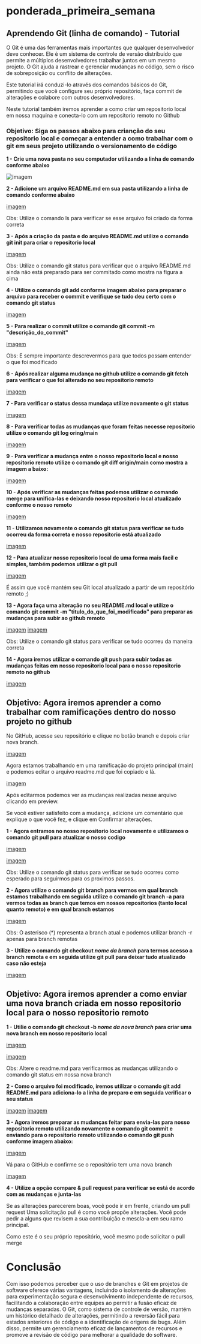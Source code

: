 ﻿# ponderada_primeira_semana
 
## Aprendendo Git (linha de comando) - Tutorial

O Git é uma das ferramentas mais importantes que qualquer desenvolvedor deve conhecer. Ele é um sistema de controle de versão distribuído que permite a múltiplos desenvolvedores trabalhar juntos em um mesmo projeto. O Git ajuda a rastrear e gerenciar mudanças no código, sem o risco de sobreposição ou conflito de alterações.

Este tutorial irá conduzi-lo através dos comandos básicos do Git, permitindo que você configure seu próprio repositório, faça commit de alterações e colabore com outros desenvolvedores.

Neste tutorial também iremos aprender a como criar um repositorio local em nossa maquina e conecta-lo com um repositorio remoto no Github

### Objetivo: Siga os passos abaixo para crianção do seu repositorio local e começar a entender a como trabalhar com o git em seus projeto utilizando o versionamento de código

**1 - Crie uma nova pasta no seu computador utilizando a linha de comando conforme abaixo**

![imagem](ponderada_primeira_semana/imagens/passo1.png)

**2 - Adicione um arquivo README.md em sua pasta utilizando a linha de comando conforme abaixo**

[imagem](https://github.com/lf-covas/ponderada_primeira_semana/blob/main/imagens/passo2.png?raw=true)

Obs: Utilize o comando ls para verificar se esse arquivo foi criado da forma correta

**3 - Após a criação da pasta e do arquivo README.md utilize o comando git init para criar o repositorio local**

[imagem](https://github.com/lf-covas/ponderada_primeira_semana/blob/main/imagens/passo3.png?raw=true)

Obs: Utilize o comando git status para verificar que o arquivo README.md ainda não está preparado para ser commitado como mostra na figura a cima

**4 - Utilize o comando git add conforme imagem abaixo para preparar o arquivo para receber o commit e verifique se tudo deu certo com o comando git status**

[imagem](https://github.com/lf-covas/ponderada_primeira_semana/blob/main/imagens/passo4.png?raw=true)

**5 - Para realizar o commit utilize o comando git commit -m "descrição_do_commit"**

[imagem](https://github.com/lf-covas/ponderada_primeira_semana/blob/main/imagens/passo5.png?raw=true)

Obs: E sempre importante descrevermos para que todos possam entender o que foi modificado

**6 - Após realizar alguma mudança no github utilize o comando git fetch para verificar o que foi alterado no seu repositorio remoto**

[imagem](https://github.com/lf-covas/ponderada_primeira_semana/blob/main/imagens/passo8.png?raw=true)

**7 - Para verificar o status dessa mundaça utilize novamente o git status**

[imagem](https://github.com/lf-covas/ponderada_primeira_semana/blob/main/imagens/passo9.png?raw=true)

**8 - Para verificar todas as mudanças que foram feitas necesse repositorio utilize o comando git log oring/main**

[imagem](https://github.com/lf-covas/ponderada_primeira_semana/blob/main/imagens/passo10.png?raw=true)

**9 - Para verificar a mudança entre o nosso repositorio local e nosso repositorio remoto utilize o comando git diff origin/main como mostra a imagem a baixo:**

[imagem](https://github.com/lf-covas/ponderada_primeira_semana/blob/main/imagens/passo11.png?raw=true)

**10 - Após verificar as mudanças feitas podemos utilizar o comando merge para unifica-las e deixando nosso repositorio local atualizado conforme o nosso remoto**

[imagem](https://github.com/lf-covas/ponderada_primeira_semana/blob/main/imagens/passo12.png?raw=true)

**11 - Utilizamos novamente o comando git status para verificar se tudo ocorreu da forma correta e nosso repositorio está atualizado**

[imagem](https://github.com/lf-covas/ponderada_primeira_semana/blob/main/imagens/passo13.png?raw=true)

**12 - Para atualizar nosso repositorio local de uma forma mais facil e simples, também podemos utilizar o git pull**

[imagem](https://github.com/lf-covas/ponderada_primeira_semana/blob/main/imagens/passo14.png?raw=true)

É assim que você mantém seu Git local atualizado a partir de um repositório remoto ;)

**13 - Agora faça uma alteração no seu README.md local e utilize o comando git commit -m "titulo_do_que_foi_modificado" para preparar as mudanças para subir ao github remoto**

[imagem](https://github.com/lf-covas/ponderada_primeira_semana/blob/main/imagens/passo16.png?raw=true)
[imagem](https://github.com/lf-covas/ponderada_primeira_semana/blob/main/imagens/passo17.png?raw=true)

Obs: Utilize o comando git status para verificar se tudo ocorreu da maneira correta

**14 - Agora iremos utilizar o comando git push para subir todas as mudanças feitas em nosso repositorio local para o nosso repositorio remoto no github**

[imagem](https://github.com/lf-covas/ponderada_primeira_semana/blob/main/imagens/passo18.png?raw=true)

## Objetivo: Agora iremos aprender a como trabalhar com ramificações dentro do nosso projeto no github

No GitHub, acesse seu repositório e clique no botão branch e depois criar nova branch.

[imagem](https://github.com/lf-covas/ponderada_primeira_semana/blob/main/imagens/passo19.png?raw=true)

Agora estamos trabalhando em uma ramificação do projeto principal (main) e podemos editar o arquivo readme.md que foi copiado e lá.

[imagem](https://github.com/lf-covas/ponderada_primeira_semana/blob/main/imagens/passo20.png?raw=true)

Após editarmos podemos ver as mudanças realizadas nesse arquivo clicando em preview.

Se você estiver satisfeito com a mudança, adicione um comentário que explique o que você fez, e clique em Confirmar alterações.

**1 - Agora entramos no nosso repositorio local novamente e utilizamos o comando git pull para atualizar o nosso codigo**

[imagem](https://github.com/lf-covas/ponderada_primeira_semana/blob/main/imagens/tutorial2%20-%201.png?raw=true)

[imagem](https://github.com/lf-covas/ponderada_primeira_semana/blob/main/imagens/tutorial2%20-%202.png?raw=true)

Obs: Utilize o comando git status para verificar se tudo ocorreu como esperado para seguirmos para os proximos passos.

**2 - Agora utilize o comando git branch para vermos em qual branch estamos trabalhando em seguida utilize o comando git branch -a para vermos todas as branch que temos em nossos repositorios (tanto local quanto remoto) e em qual branch estamos**

[imagem](https://github.com/lf-covas/ponderada_primeira_semana/blob/main/imagens/tutorial2%20-%203.png?raw=true)

Obs: O asterisco (*) representa a branch atual e podemos utilizar branch -r apenas para branch remotas

**3 - Utilize o comando git checkout *nome da branch* para termos acesso a branch remota e em seguida utilize git pull para deixar tudo atualizado caso não esteja**

[imagem](https://github.com/lf-covas/ponderada_primeira_semana/blob/main/imagens/tutorial2%20-%204.png?raw=true)

## Objetivo: Agora iremos aprender a como enviar uma nova branch criada em nosso repositorio local para o nosso repositorio remoto

**1 - Utilie o comando git checkout -b *nome da nova branch* para criar uma nova branch em nosso repositorio local**

[imagem](https://github.com/lf-covas/ponderada_primeira_semana/blob/main/imagens/tutorial2%20-%205.png?raw=true)

[imagem](https://github.com/lf-covas/ponderada_primeira_semana/blob/main/imagens/tutorial2%20-%206.png?raw=true)

Obs: Altere o readme.md para verificarmos as mudanças utilizando o comando git status em nossa nova branch

**2 - Como o arquivo foi modificado, iremos utilizar o comando git add README.md para adiciona-lo a linha de preparo e em seguida verificar o seu status**

[imagem](https://github.com/lf-covas/ponderada_primeira_semana/blob/main/imagens/tutorial2%20-%207.png?raw=true)
[imagem](https://github.com/lf-covas/ponderada_primeira_semana/blob/main/imagens/tutorial2%20-%208.png?raw=true)

**3 - Agora iremos preparar as mudanças feitar para envia-las para nosso repositorio remoto utilizando novamente o comando git commit e enviando para o repositorio remoto utilizando o comando git push conforme imagem abaixo:**

[imagem](https://github.com/lf-covas/ponderada_primeira_semana/blob/main/imagens/tutorial2%20-%2010.png?raw=true)

Vá para o GitHub e confirme se o repositório tem uma nova branch

[imagem](https://github.com/lf-covas/ponderada_primeira_semana/blob/main/imagens/tutorial2%20-%2011.png?raw=true)

**4 - Utilize a opção compare & pull request para verificar se está de acordo com as mudanças e junta-las**

Se as alterações parecerem boas, você pode ir em frente, criando um pull request
Uma solicitação pull é como você propõe alterações. Você pode pedir a alguns que revisem a sua contribuição e mescla-a em seu ramo principal.

Como este é o seu próprio repositório, você mesmo pode solicitar o pull merge

# Conclusão

Com isso podemos perceber que o uso de branches e Git em projetos de software oferece várias vantagens, incluindo o isolamento de alterações para experimentação segura e desenvolvimento independente de recursos, facilitando a colaboração entre equipes ao permitir a fusão eficaz de mudanças separadas. O Git, como sistema de controle de versão, mantém um histórico detalhado de alterações, permitindo a reversão fácil para estados anteriores de código e a identificação de origens de bugs. Além disso, permite um gerenciamento eficaz de lançamentos de recursos e promove a revisão de código para melhorar a qualidade do software.
